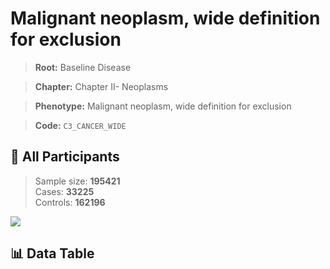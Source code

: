 # Malignant neoplasm, wide definition for exclusion

> **Root:** Baseline Disease  

> **Chapter:** Chapter II- Neoplasms  

> **Phenotype:** Malignant neoplasm, wide definition for exclusion  

> **Code:** `C3_CANCER_WIDE`

## 🧪 All Participants  
> Sample size: **195421**  
> Cases: **33225**  
> Controls: **162196**
<img src="/Sensitive/Figures/ALL/Incidence/C3_CANCER_WIDE.png"/>

## 📊 Data Table
<CsvTableMRF src="/Sensitive/Data/ALL/Incidence/COX_C3_CANCER_WIDE.csv"/>


